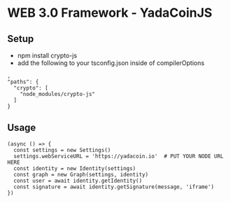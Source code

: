 # WEB 3.0 Framework - YadaCoinJS

## Setup
 - npm install crypto-js
 - add the following to your tsconfig.json inside of compilerOptions
```
,
"paths": {
  "crypto": [
    "node_modules/crypto-js"
  ]
}
```

## Usage
```
(async () => {
  const settings = new Settings()
  settings.webServiceURL = 'https://yadacoin.io'  # PUT YOUR NODE URL HERE
  const identity = new Identity(settings)
  const graph = new Graph(settings, identity)
  const user = await identity.getIdentity()
  const signature = await identity.getSignature(message, 'iframe')
})
```
